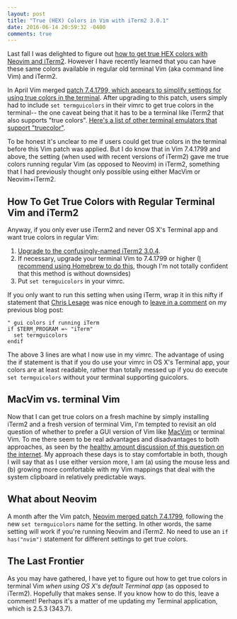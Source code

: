 ```yaml
---
layout: post
title: "True (HEX) Colors in Vim with iTerm2 3.0.1"
date: 2016-06-14 20:59:32 -0400
comments: true
---
```


Last fall I was delighted to figure out [how to get true HEX colors with Neovim and iTerm2](http://sts10.github.io/2015/10/24/true-hex-colors-with-neovim-and-iterm2.html). However I have recently learned that you can have these same colors available in regular old terminal Vim (aka command line Vim) and iTerm2. 

<!-- more -->

In April Vim merged [patch 7.4.1799, which appears to simplify settings for using true colors in the terminal](https://groups.google.com/forum/#!topic/vim_dev/mAhjlVqpKts). After upgrading to this patch, users simply had to include `set termguicolors` in their vimrc to get true colors in the terminal-- the one caveat being that it has to be a terminal like iTerm2 that also supports "true colors". [Here's a list of other terminal emulators that support "truecolor"](https://gist.github.com/XVilka/8346728#now-supporting-truecolour).

To be honest it's unclear to me if users could get true colors in the terminal before this Vim patch was applied. But I do know that in Vim 7.4.1799 and above, the setting (when used with recent versions of iTerm2) gave me true colors running regular Vim (as opposed to Neovim) in iTerm2, something that I had previously thought only possible using either MacVim or Neovim+iTerm2.

## How To Get True Colors with Regular Terminal Vim and iTerm2

Anyway, if you only ever use iTerm2 and never OS X's Terminal app and want true colors in regular Vim:

1. [Upgrade to the confusingly-named iTerm2 3.0.4](https://iterm2.com/downloads.html).
2. If necessary, upgrade your terminal Vim to 7.4.1799 or higher ([I recommend using Homebrew to do this](https://github.com/sts10/terminal_and_vim_settings#flavors-of-vim), though I'm not totally confident that this method is without downsides)
3. Put `set termguicolors` in your vimrc. 

If you only want to run this setting when using iTerm, wrap it in this nifty if statement that [Chris Lesage](https://twitter.com/chrislesage) was nice enough to [leave in a comment](http://sts10.github.io/2015/10/24/true-hex-colors-with-neovim-and-iterm2.html/#comment-2632598645) on my previous blog post:

```vim
" gui colors if running iTerm
if $TERM_PROGRAM =~ "iTerm"
  set termguicolors
endif
```

The above 3 lines are what I now use in my vimrc. The advantage of using the if statement is that if you do use your vimrc in OS X's Terminal app, your colors are at least readable, rather than totally messed up if you do execute `set termguicolors` without your terminal supporting guicolors. 

## MacVim vs. terminal Vim

Now that I can get true colors on a fresh machine by simply installing iTerm2 and a fresh version of terminal Vim, I'm tempted to revisit an old question of whether to prefer a GUI version of Vim like [MacVim](https://github.com/macvim-dev/macvim/releases/) or terminal Vim. To me there seem to be real advantages and disadvantages to both approaches, as seen by the [healthy amount discussion of this question on the internet](https://www.google.com/webhp?sourceid=chrome-instant&ion=1&espv=2&ie=UTF-8#q=vim%20gui%20or%20terminal). My approach these days is to stay comfortable in both, though I will say that as I use either version more, I am (a) using the mouse less and (b) growing more comfortable with my Vim mappings that deal with the system clipboard in relatively predictable ways.  

## What about Neovim

A month after the Vim patch, [Neovim merged patch 7.4.1799](https://github.com/neovim/neovim/pull/4690), following the new `set termguicolors` name for the setting. In other words, the same setting will work if you're running Neovim and iTerm2. No need to use an `if has("nvim")` statement for different settings to get true colors.  

## The Last Frontier

As you may have gathered, I have yet to figure out how to get true colors in terminal Vim _when using OS X's default Terminal app_ (as opposed to iTerm2). Hopefully that makes sense. If you know how to do this, leave a comment! Perhaps it's a matter of me updating my Terminal application, which is 2.5.3 (343.7). 

